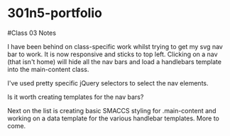 # 301n5-portfolio

#Class 03 Notes

I have been behind on class-specific work whilst trying to get my svg nav bar to work. It is now responsive and sticks to top left. Clicking on a nav (that isn't home) will hide all the nav bars and load a handlebars template into the main-content class.

I've used pretty specific jQuery selectors to select the nav elements.

Is it worth creating templates for the nav bars?

Next on the list is creating basic SMACCS styling for .main-content and working on a data template for the various handlebar templates. More to come.

